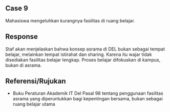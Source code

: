 ## Case 9
Mahasiswa mengeluhkan kurangnya fasilitas di ruang belajar.

## Response
Staf akan menjelaskan bahwa konsep asrama di DEL bukan sebagai tempat belajar, melainkan tempat istirahat dan sharing. Karena itu wajar tidak disediakan fasilitas belajar lengkap. Proses belajar difokuskan di kampus, bukan di asrama.

## Referensi/Rujukan
- Buku Peraturan Akademik IT Del Pasal 98 tentang penggunaan fasilitas asrama yang diperuntukkan bagi kepentingan bersama, bukan sebagai ruang belajar utama
